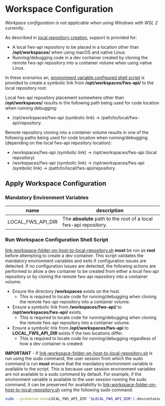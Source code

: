 # Workspace Configuration

*Workpace configuration is not applicable when using Windows with WSL 2 currently*.

As described in [local repository creation](./local-repository-creation.md), support is provided for:

* A local fws-api repository to be placed in a location other than **/opt/workspaces/** when using macOS and native Linux.
* Running/debugging code in a dev container created by cloning the remote fws-api repository into a container volume when using native Linux.

 In these scenarios an,
[environment variable configured shell script](../.devcontainer/scripts/link-workspace-folder-on-host-to-local-repository.sh) is provided to create a symbolic link from **/opt/workspaces/fws-api/** to the local repository root.

Local fws-api repository placement somewhere other than **/opt/workspaces/** results in the following path being used for code location when running debugging:

* /opt/workspaces/fws-api (symbolic link) -> /path/to/local/fws-api/repository.

Remote repository cloning into a container volume results in one of the following paths being used for code location when running/debugging (depending on the local fws-api repository location):

* /workspaces/fws-api (symbolic link) -> /opt/workspaces/fws-api (local repository)
* /workspaces/fws-api (symbolic link) -> /opt/workspaces/fws-api (symbolic link) -> /path/to/local/fws-api/repository.

## Apply Workspace Configuration

### Mandatory Environment Variables

| name | description |
|------|-------------|
| LOCAL_FWS_API_DIR | The **absolute** path to the root of a local fws-api repository. |

### Run Workspace Configuration Shell Script

[link-workspace-folder-on-host-to-local-repository.sh](../.devcontainer/scripts/link-workspace-folder-on-host-to-local-repository.sh) **must** be run as **root** before attempting to create a dev container. This script validates the mandatory environment variables and exits if configuration
issues are detected. If no configuration issues are detected, the following actions are performed to allow a dev container to be created from either a local fws-api repository or by cloning the remote fws-api repository into a container volume:

* Ensure the directory **/workspaces** exists on the host.
  * This is required to locate code for running/debugging  when cloning the remote fws-api repository into a container volume.
* Ensure a symbolic link from **/workspaces/fws-api/** to **/opt/workspaces/fws-api/** exists.
  * This is required to locate code for running/debugging when cloning the remote fws-api repository into a container volume.
* Ensure a symbolic link from **/opt/workspaces/fws-api** to **LOCAL_FWS_API_DIR** exists if the two locations differ.
  * This is required to locate code for running/debugging regardless of how a dev container is created:

**IMPORTANT** - If [link-workspace-folder-on-host-to-local-repository.sh](../.devcontainer/scripts/link-workspace-folder-on-host-to-local-repository.sh) is run using the sudo command, the user session from which the sudo command is run **must** ensure that the mandatory environment variable is available to the script. This is because user session environment variables are not available to a sudo command by default. For example, if the environment variable is available to the user session running the sudo command, it can be preserved for availability to [link-workspace-folder-on-host-to-local-repository.sh](../.devcontainer/scripts/link-workspace-folder-on-host-to-local-repository.sh) using the following sudo command:

```sh
sudo --preserve-env=LOCAL_FWS_API_DIR "$LOCAL_FWS_API_DIR"/.devcontainer/scripts/link-workspace-folder-on-host-to-local-repository.sh
```
